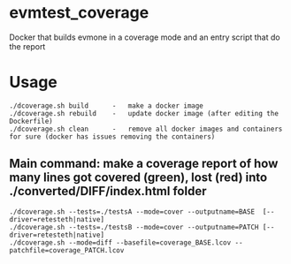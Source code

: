 # evmtest_coverage
Docker that builds evmone in a coverage mode and an entry script that do the report

# Usage
```
./dcoverage.sh build      -   make a docker image
./dcoverage.sh rebuild    -   update docker image (after editing the Dockerfile)
./dcoverage.sh clean      -   remove all docker images and containers for sure (docker has issues removing the containers)
```

## Main command: make a coverage report of how many lines got covered (green), lost (red) into ./converted/DIFF/index.html folder
```
./dcoverage.sh --tests=./testsA --mode=cover --outputname=BASE  [--driver=retesteth|native]
./dcoverage.sh --tests=./testsB --mode=cover --outputname=PATCH [--driver=retesteth|native]
./dcoverage.sh --mode=diff --basefile=coverage_BASE.lcov --patchfile=coverage_PATCH.lcov
```
